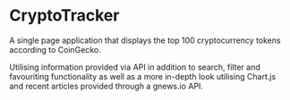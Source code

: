# CryptoTracker

A single page application that displays the top 100 cryptocurrency tokens according to CoinGecko.

Utilising information provided via API in addition to search, filter and favouriting functionality as well as a more in-depth look utilising Chart.js and recent articles provided through a gnews.io API.
